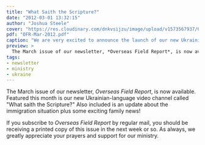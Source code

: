 ```yaml
---
title: "What Saith the Scripture?"
date: "2012-03-01 13:32:15"
author: "Joshua Steele"
cover: "https://res.cloudinary.com/dnkvsijzu/image/upload/v1573567937/OFReport/2012-03-01-what-saith-scripture/IMG_1623-12-6_mdseea.jpg"
pdf: "OFR-Mar-2012.pdf"
caption: "We are very excited to announce the launch of our new Ukrainian-language video channel, “Shcho kazhe Pysannya?” (What Saith the Scripture?) Check it out at www.pysannya.com!"
preview: >
  The March issue of our newsletter, *Overseas Field Report*, is now available. Featured this month is our new Ukrainian-language video channel called "What saith the Scripture?" Also included is an update about the immigration situation plus some exciting family news!
tags:
- newsletter
- ministry
- ukraine
---
```


The March issue of our newsletter, *Overseas Field Report*, is now available. Featured this month is our new Ukrainian-language video channel called "What saith the Scripture?" Also included is an update about the immigration situation plus some exciting family news!

<article-callout content="OFR-Mar-2012.pdf" :download="true" />

If you subscribe to *Overseas Field Report* by regular mail, you should be receiving a printed copy of this issue in the next week or so. As always, we greatly appreciate your prayers and support for our ministry.

